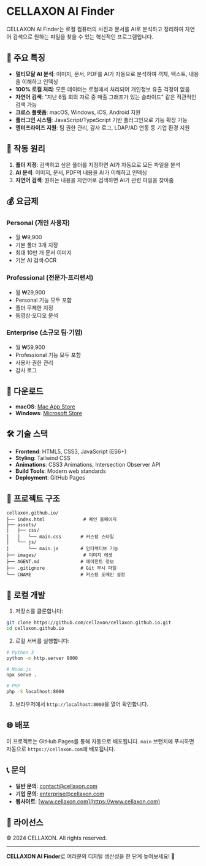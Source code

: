 # CELLAXON AI Finder

CELLAXON AI Finder는 로컬 컴퓨터의 사진과 문서를 AI로 분석하고 정리하여 자연어 검색으로 원하는 파일을 찾을 수 있는 혁신적인 프로그램입니다.

## 🌟 주요 특징

- **멀티모달 AI 분석**: 이미지, 문서, PDF를 AI가 자동으로 분석하여 객체, 텍스트, 내용을 이해하고 인덱싱
- **100% 로컬 처리**: 모든 데이터는 로컬에서 처리되어 개인정보 유출 걱정이 없음
- **자연어 검색**: "지난 6월 회의 자료 중 매출 그래프가 있는 슬라이드" 같은 직관적인 검색 가능
- **크로스 플랫폼**: macOS, Windows, iOS, Android 지원
- **플러그인 시스템**: JavaScript/TypeScript 기반 플러그인으로 기능 확장 가능
- **엔터프라이즈 지원**: 팀 권한 관리, 감사 로그, LDAP/AD 연동 등 기업 환경 지원

## 🚀 작동 원리

1. **폴더 지정**: 검색하고 싶은 폴더를 지정하면 AI가 자동으로 모든 파일을 분석
2. **AI 분석**: 이미지, 문서, PDF의 내용을 AI가 이해하고 인덱싱
3. **자연어 검색**: 원하는 내용을 자연어로 검색하면 AI가 관련 파일을 찾아줌

## 💰 요금제

### Personal (개인 사용자)
- 월 ₩9,900
- 기본 폴더 3개 지정
- 최대 10만 개 문서·이미지
- 기본 AI 검색·OCR

### Professional (전문가·프리랜서)
- 월 ₩29,900
- Personal 기능 모두 포함
- 폴더 무제한 지정
- 동영상·오디오 분석

### Enterprise (소규모 팀·기업)
- 월 ₩59,900
- Professional 기능 모두 포함
- 사용자·권한 관리
- 감사 로그

## 📱 다운로드

- **macOS**: [Mac App Store](https://apps.apple.com)
- **Windows**: [Microsoft Store](https://www.microsoft.com)

## 🛠️ 기술 스택

- **Frontend**: HTML5, CSS3, JavaScript (ES6+)
- **Styling**: Tailwind CSS
- **Animations**: CSS3 Animations, Intersection Observer API
- **Build Tools**: Modern web standards
- **Deployment**: GitHub Pages

## 📁 프로젝트 구조

```
cellaxon.github.io/
├── index.html              # 메인 홈페이지
├── assets/
│   ├── css/
│   │   └── main.css       # 커스텀 스타일
│   └── js/
│       └── main.js        # 인터랙티브 기능
├── images/                 # 이미지 에셋
├── AGENT.md               # 에이전트 정보
├── .gitignore             # Git 무시 파일
└── CNAME                  # 커스텀 도메인 설정
```

## 🚀 로컬 개발

1. 저장소를 클론합니다:
```bash
git clone https://github.com/cellaxon/cellaxon.github.io.git
cd cellaxon.github.io
```

2. 로컬 서버를 실행합니다:
```bash
# Python 3
python -m http.server 8000

# Node.js
npx serve .

# PHP
php -S localhost:8000
```

3. 브라우저에서 `http://localhost:8000`을 열어 확인합니다.

## 🌐 배포

이 프로젝트는 GitHub Pages를 통해 자동으로 배포됩니다. `main` 브랜치에 푸시하면 자동으로 `https://cellaxon.com`에 배포됩니다.

## 📞 문의

- **일반 문의**: contact@cellaxon.com
- **기업 문의**: enterprise@cellaxon.com
- **웹사이트**: [www.cellaxon.com](https://www.cellaxon.com)

## 📄 라이선스

© 2024 CELLAXON. All rights reserved.

---

**CELLAXON AI Finder**로 여러분의 디지털 생산성을 한 단계 높여보세요! 🚀
